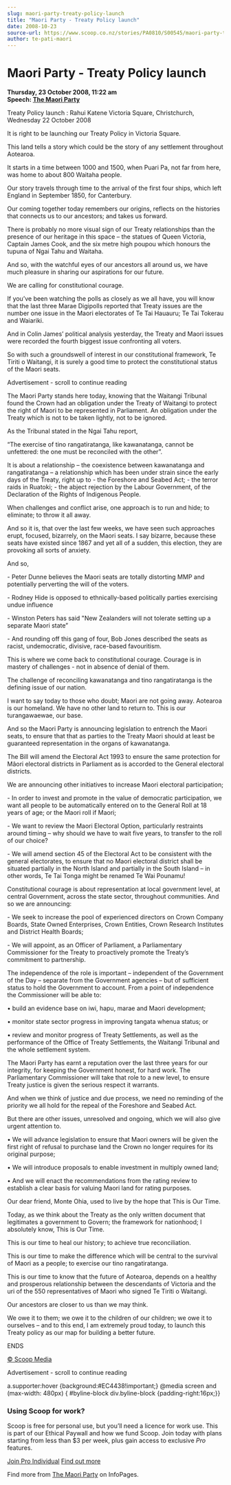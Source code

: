 ```yaml
---
slug: maori-party-treaty-policy-launch
title: "Maori Party - Treaty Policy launch"
date: 2008-10-23
source-url: https://www.scoop.co.nz/stories/PA0810/S00545/maori-party-treaty-policy-launch.htm
author: te-pati-maori
---
```

Maori Party - Treaty Policy launch
==================================

**Thursday, 23 October 2008, 11:22 am**  
**Speech: [The Maori Party](https://info.scoop.co.nz/The_Maori_Party)**

Treaty Policy launch : Rahui Katene Victoria Square, Christchurch, Wednesday 22 October 2008

It is right to be launching our Treaty Policy in Victoria Square.

This land tells a story which could be the story of any settlement throughout Aotearoa.

It starts in a time between 1000 and 1500, when Puari Pa, not far from here, was home to about 800 Waitaha people.

Our story travels through time to the arrival of the first four ships, which left England in September 1850, for Canterbury.

Our coming together today remembers our origins, reflects on the histories that connects us to our ancestors; and takes us forward.

There is probably no more visual sign of our Treaty relationships than the presence of our heritage in this space – the statues of Queen Victoria, Captain James Cook, and the six metre high poupou which honours the tupuna of Ngai Tahu and Waitaha.

And so, with the watchful eyes of our ancestors all around us, we have much pleasure in sharing our aspirations for our future.

We are calling for constitutional courage.

If you’ve been watching the polls as closely as we all have, you will know that the last three Marae Digipolls reported that Treaty issues are the number one issue in the Maori electorates of Te Tai Hauauru; Te Tai Tokerau and Waiariki.

And in Colin James’ political analysis yesterday, the Treaty and Maori issues were recorded the fourth biggest issue confronting all voters.

So with such a groundswell of interest in our constitutional framework, Te Tiriti o Waitangi, it is surely a good time to protect the constitutional status of the Maori seats.

Advertisement - scroll to continue reading





The Maori Party stands here today, knowing that the Waitangi Tribunal found the Crown had an obligation under the Treaty of Waitangi to protect the right of Maori to be represented in Parliament. An obligation under the Treaty which is not to be taken lightly, not to be ignored.

As the Tribunal stated in the Ngai Tahu report,

“The exercise of tino rangatiratanga, like kawanatanga, cannot be unfettered: the one must be reconciled with the other”.

It is about a relationship – the coexistence between kawanatanga and rangatiratanga – a relationship which has been under strain since the early days of the Treaty, right up to - the Foreshore and Seabed Act; - the terror raids in Ruatoki; - the abject rejection by the Labour Government, of the Declaration of the Rights of Indigenous People.

When challenges and conflict arise, one approach is to run and hide; to eliminate; to throw it all away.

And so it is, that over the last few weeks, we have seen such approaches erupt, focused, bizarrely, on the Maori seats. I say bizarre, because these seats have existed since 1867 and yet all of a sudden, this election, they are provoking all sorts of anxiety.

And so,

\- Peter Dunne believes the Maori seats are totally distorting MMP and potentially perverting the will of the voters.

\- Rodney Hide is opposed to ethnically-based politically parties exercising undue influence

\- Winston Peters has said "New Zealanders will not tolerate setting up a separate Maori state”

\- And rounding off this gang of four, Bob Jones described the seats as racist, undemocratic, divisive, race-based favouritism.

This is where we come back to constitutional courage. Courage is in mastery of challenges - not in absence of denial of them.

The challenge of reconciling kawanatanga and tino rangatiratanga is the defining issue of our nation.

I want to say today to those who doubt; Maori are not going away. Aotearoa is our homeland. We have no other land to return to. This is our turangawaewae, our base.

And so the Maori Party is announcing legislation to entrench the Maori seats, to ensure that that as parties to the Treaty Maori should at least be guaranteed representation in the organs of kawanatanga.

The Bill will amend the Electoral Act 1993 to ensure the same protection for Mâori electoral districts in Parliament as is accorded to the General electoral districts.

We are announcing other initiatives to increase Maori electoral participation;

\- In order to invest and promote in the value of democratic participation, we want all people to be automatically entered on to the General Roll at 18 years of age; or the Maori roll if Maori;

\- We want to review the Maori Electoral Option, particularly restraints around timing – why should we have to wait five years, to transfer to the roll of our choice?

\- We will amend section 45 of the Electoral Act to be consistent with the general electorates, to ensure that no Maori electoral district shall be situated partially in the North Island and partially in the South Island – in other words, Te Tai Tonga might be renamed Te Wai Pounamu!

Constitutional courage is about representation at local government level, at central Government, across the state sector, throughout communities. And so we are announcing:

\- We seek to increase the pool of experienced directors on Crown Company Boards, State Owned Enterprises, Crown Entities, Crown Research Institutes and District Health Boards;

\- We will appoint, as an Officer of Parliament, a Parliamentary Commissioner for the Treaty to proactively promote the Treaty’s commitment to partnership.

The independence of the role is important – independent of the Government of the Day – separate from the Government agencies – but of sufficient status to hold the Government to account. From a point of independence the Commissioner will be able to:

• build an evidence base on iwi, hapu, marae and Maori development;

• monitor state sector progress in improving tangata whenua status; or

• review and monitor progress of Treaty Settlements, as well as the performance of the Office of Treaty Settlements, the Waitangi Tribunal and the whole settlement system.

The Maori Party has earnt a reputation over the last three years for our integrity, for keeping the Government honest, for hard work. The Parliamentary Commissioner will take that role to a new level, to ensure Treaty justice is given the serious respect it warrants.

And when we think of justice and due process, we need no reminding of the priority we all hold for the repeal of the Foreshore and Seabed Act.

But there are other issues, unresolved and ongoing, which we will also give urgent attention to.

• We will advance legislation to ensure that Maori owners will be given the first right of refusal to purchase land the Crown no longer requires for its original purpose;

• We will introduce proposals to enable investment in multiply owned land;

• And we will enact the recommendations from the rating review to establish a clear basis for valuing Maori land for rating purposes.

Our dear friend, Monte Ohia, used to live by the hope that This is Our Time.

Today, as we think about the Treaty as the only written document that legitimates a government to Govern; the framework for nationhood; I absolutely know, This is Our Time.

This is our time to heal our history; to achieve true reconciliation.

This is our time to make the difference which will be central to the survival of Maori as a people; to exercise our tino rangatiratanga.

This is our time to know that the future of Aotearoa, depends on a healthy and prosperous relationship between the descendants of Victoria and the uri of the 550 representatives of Maori who signed Te Tiriti o Waitangi.

Our ancestors are closer to us than we may think.

We owe it to them; we owe it to the children of our children; we owe it to ourselves – and to this end, I am extremely proud today, to launch this Treaty policy as our map for building a better future.

ENDS

  

[© Scoop Media](http://www.scoop.co.nz/about/terms.html)  

Advertisement - scroll to continue reading



a.supporter:hover {background:#EC4438!important;} @media screen and (max-width: 480px) { #byline-block div.byline-block {padding-right:16px;}}

### Using Scoop for work?

Scoop is free for personal use, but you’ll need a licence for work use. This is part of our Ethical Paywall and how we fund Scoop. Join today with plans starting from less than $3 per week, plus gain access to exclusive _Pro_ features.  
  
[Join Pro Individual](https://pro.scoop.co.nz/Individual/?from=ProIn24) [Find out more](https://pro.scoop.co.nz/using-scoop-for-work/?from=ProIn24)

Find more from [The Maori Party](https://info.scoop.co.nz/The_Maori_Party) on InfoPages.